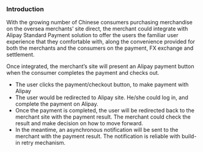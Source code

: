 
### Introduction

With the growing number of Chinese consumers purchasing merchandise on the oversea merchants’ site direct, the merchant could integrate with Alipay Standard Payment solution to offer the users the familiar user experience that they comfortable with, along the convenience provided for both the merchants and the consumers on the payment, FX exchange and settlement.

Once integrated, the merchant’s site will present an Alipay payment button when the consumer completes the payment and checks out.

* The user clicks the payment/checkout button, to make payment with Alipay
* The user would be redirected to Alipay site. He/she could log in, and complete the payment on Alipay.
* Once the payment is completed, the user will be redirected back to the merchant site with the payment result. The merchant could check the result and make decision on how to move forward.
* In the meantime, an asynchronous notification will be sent to the merchant with the payment result. The notification is reliable with build-in retry mechanism.

